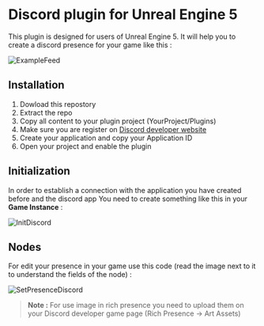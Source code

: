 # Discord plugin for Unreal Engine 5

This plugin is designed for users of Unreal Engine 5. It will help you to create a discord presence for your game like this : 

![ExampleFeed](https://user-images.githubusercontent.com/47295080/147773806-fbaae57b-51e7-400f-a1a4-88a92bd77bd4.png)


## Installation

1) Dowload this repostory
2) Extract the repo
3) Copy all content to your plugin project (YourProject/Plugins)
4) Make sure you are register on [Discord developer website](https://discord.com/developers/applications  "Discord Developer Website")
5) Create your application and copy your Application ID
6) Open your project and enable the plugin

## Initialization

In order to establish a connection with the application you have created before and the discord app 
You need to create something like this in your **Game Instance**  : 

![InitDiscord](https://user-images.githubusercontent.com/47295080/147773538-c4ac76cd-2199-4a1a-af90-cc695d8c0386.png)

## Nodes 

For edit your presence in your game use this code (read the image next to it to understand the fields of the node) : 

![SetPresenceDiscord](https://user-images.githubusercontent.com/47295080/147773549-6f106fda-835d-4cff-97f8-c220627b2dbf.png)

> **Note :** For use image in rich presence you need to upload them on your Discord developer game page (Rich Presence -> Art Assets)

